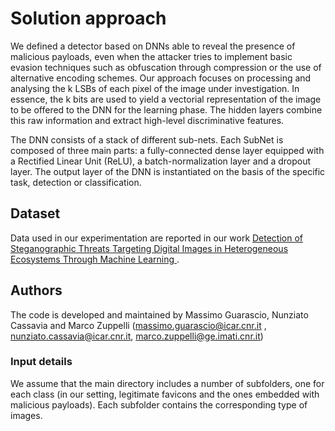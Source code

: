 # Solution approach
We defined a detector based on DNNs able to reveal the presence of malicious payloads, even when the attacker tries to implement basic evasion techniques such as obfuscation through compression or the use of alternative encoding schemes. 
Our approach focuses on processing and analysing the k LSBs of each pixel of the image under investigation. In essence, the k bits are used to yield a vectorial representation of the image to be offered to the DNN for the learning phase. The hidden layers combine this raw information and extract high-level discriminative features.

The DNN consists of a stack of different sub-nets. Each SubNet is composed of three main parts: a fully-connected dense layer equipped with a Rectified Linear Unit (ReLU), a batch-normalization layer and a dropout layer. The output layer of the DNN is instantiated on the basis of the specific task, detection or classification. 

## Dataset
Data used in our experimentation are reported in our work [Detection of Steganographic Threats Targeting Digital Images in Heterogeneous Ecosystems Through Machine Learning
]([https://github.com/Ocram95/Stego-Favicons-Dataset](https://isyou.info/jowua/papers/jowua-v13n3-4.pdf)).

## Authors
The code is developed and maintained by Massimo Guarascio, Nunziato Cassavia and Marco Zuppelli (massimo.guarascio@icar.cnr.it , nunziato.cassavia@icar.cnr.it, marco.zuppelli@ge.imati.cnr.it)

### Input details
We assume that the main directory includes a number of subfolders, one for each class (in our setting, legitimate favicons and the ones embedded with malicious payloads). Each subfolder contains the corresponding type of images.
